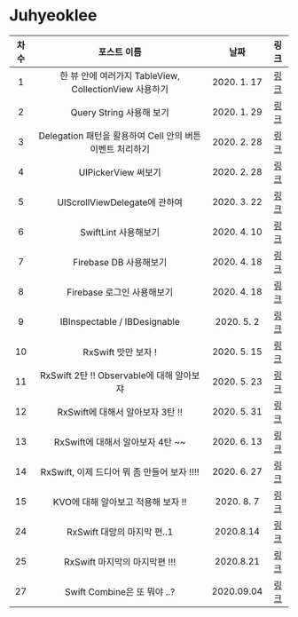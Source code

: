 # Juhyeoklee

| 차수 |                        포스트 이름                        |    날짜     |                                                                  링크                                                                  |
| :--: | :-------------------------------------------------------: | :---------: | :------------------------------------------------------------------------------------------------------------------------------------: |
|  1   |  한 뷰 안에 여러가지 TableView, CollectionView 사용하기   | 2020. 1. 17 |                                          [링크](https://juhyeoklee.github.io/ios/ios-post04/)                                          |
|  2   |                 Query String 사용해 보기                  | 2020. 1. 29 |                                          [링크](https://juhyeoklee.github.io/ios/ios-post05/)                                          |
|  3   | Delegation 패턴을 활용하여 Cell 안의 버튼 이벤트 처리하기 | 2020. 2. 28 |                                          [링크](https://juhyeoklee.github.io/ios/ios-post06/)                                          |
|  4   |                    UIPickerView 써보기                    | 2020. 2. 28 |                                          [링크](https://juhyeoklee.github.io/ios/ios-post07/)                                          |
|  5   |               UIScrollViewDelegate에 관하여               | 2020. 3. 22 | [링크](https://github.com/iOS-SOPT-iNNovation/Juhyeoklee/blob/master/8%EC%B0%A8%20%EC%8A%A4%ED%84%B0%EB%94%94%20%EA%B3%BC%EC%A0%9C.md) |
|  6   |                   SwiftLint 사용해보기                    | 2020. 4. 10 |                                               [링크](https://hereismyblog.tistory.com/2)                                               |
|  7   |                  Firebase DB 사용해보기                   | 2020. 4. 18 |                                               [링크](https://hereismyblog.tistory.com/3)                                               |
|  8   |                Firebase 로그인 사용해보기                 | 2020. 4. 18 |                                         [링크](https://hereismyblog.tistory.com/manage/posts)                                          |
|  9   |               IBInspectable / IBDesignable                | 2020. 5. 2  |                                               [링크](https://hereismyblog.tistory.com/5)                                               |
|  10  |                    RxSwift 맛만 보자 !                    | 2020. 5. 15 |                                       [링크](https://hereismyblog.tistory.com/6?category=890075)                                       |
|  11  |         RxSwift 2탄 !! Observable에 대해 알아보쟈         | 2020. 5. 23 |                                               [링크](https://hereismyblog.tistory.com/7)                                               |
|  12  |             RxSwift에 대해서 알아보자 3탄 !!              | 2020. 5. 31 |                                               [링크](https://hereismyblog.tistory.com/8)                                               |
|  13  |             RxSwift에 대해서 알아보자 4탄 ~~              | 2020. 6. 13 |                                       [링크](https://hereismyblog.tistory.com/9?category=890075)                                       |
|  14  |        RxSwift, 이제 드디어 뭐 좀 만들어 보자 !!!!        | 2020. 6. 27 |                                              [링크](https://hereismyblog.tistory.com/10)                                               |
|  15  |            KVO에 대해 알아보고 적용해 보자 !!             | 2020. 8. 7  |                                      [링크](https://hereismyblog.tistory.com/11?category=890074)                                       |
|  24  |                RxSwift 대망의 마지막 편..1                |  2020.8.14  |                                              [링크](https://hereismyblog.tistory.com/12)                                               |
|  25  |               RxSwift 마지막의 마지막편 !!!               |  2020.8.21  |                                              [링크](https://hereismyblog.tistory.com/13)                                               |
|  27  |                Swift Combine은 또 뭐야 ..?                | 2020.09.04  |                                              [링크](https://hereismyblog.tistory.com/14)                                               |
